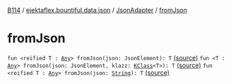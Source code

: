 [B114](../../index.md) / [ejektaflex.bountiful.data.json](../index.md) / [JsonAdapter](index.md) / [fromJson](./from-json.md)

# fromJson

`fun <reified T : `[`Any`](https://kotlinlang.org/api/latest/jvm/stdlib/kotlin/-any/index.html)`> fromJson(json: JsonElement): T` [(source)](https://github.com/ejektaflex/Bountiful/tree/develop/src/main/kotlin/ejektaflex/bountiful/data/json/JsonAdapter.kt#L46)
`fun <T : `[`Any`](https://kotlinlang.org/api/latest/jvm/stdlib/kotlin/-any/index.html)`> fromJson(json: JsonElement, klazz: `[`KClass`](https://kotlinlang.org/api/latest/jvm/stdlib/kotlin.reflect/-k-class/index.html)`<T>): T` [(source)](https://github.com/ejektaflex/Bountiful/tree/develop/src/main/kotlin/ejektaflex/bountiful/data/json/JsonAdapter.kt#L50)
`fun <reified T : `[`Any`](https://kotlinlang.org/api/latest/jvm/stdlib/kotlin/-any/index.html)`> fromJson(json: `[`String`](https://kotlinlang.org/api/latest/jvm/stdlib/kotlin/-string/index.html)`): T` [(source)](https://github.com/ejektaflex/Bountiful/tree/develop/src/main/kotlin/ejektaflex/bountiful/data/json/JsonAdapter.kt#L58)